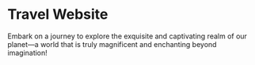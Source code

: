 # Travel Website

Embark on a journey to explore the exquisite and captivating realm of our planet—a world that is truly magnificent and enchanting beyond imagination!
